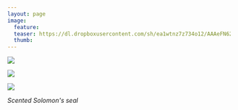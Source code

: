 ```yaml
---
layout: page
image:
  feature:
  teaser: https://dl.dropboxusercontent.com/sh/ea1wtnz7z734o12/AAAeFN62O1p-796LkehA5WYja/luontokuvat/kes%C3%A4/3/DS18594-245px.jpg
  thumb:
---
```


[![](https://dl.dropboxusercontent.com/sh/ea1wtnz7z734o12/AAANFFBeNXXiFArmJHproKFra/luontokuvat/kes%C3%A4/3/DS18610-800px.jpg)](https://dl.dropboxusercontent.com/sh/ea1wtnz7z734o12/AAC9019lm3jGnlhnWmpnzSdVa/luontokuvat/kes%C3%A4/3/DS18610.jpg)

[![](https://dl.dropboxusercontent.com/sh/ea1wtnz7z734o12/AAACeDi0RWBCLDyowLnavpUSa/luontokuvat/kes%C3%A4/3/DS18592-800px.jpg)](https://dl.dropboxusercontent.com/sh/ea1wtnz7z734o12/AAAAJdA7O_J51BoD0cVSwnOCa/luontokuvat/kes%C3%A4/3/DS18592.jpg)

[![](https://dl.dropboxusercontent.com/sh/ea1wtnz7z734o12/AAAaoIKke72SPyLphL_cv_3xa/luontokuvat/kes%C3%A4/3/DS18594-800px.jpg)](https://dl.dropboxusercontent.com/sh/ea1wtnz7z734o12/AADwjBO3UXLnvp8yOmR_RGDEa/luontokuvat/kes%C3%A4/3/DS18594.jpg)

*Scented Solomon's seal*
